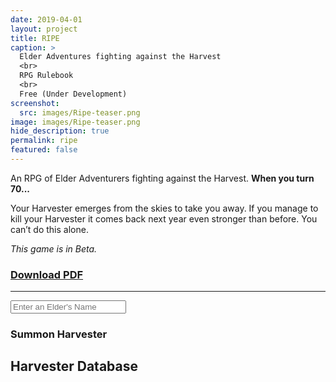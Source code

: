 ```yaml
---
date: 2019-04-01
layout: project
title: RIPE
caption: >
  Elder Adventures fighting against the Harvest
  <br>
  RPG Rulebook
  <br>
  Free (Under Development)
screenshot:
  src: images/Ripe-teaser.png
image: images/Ripe-teaser.png
hide_description: true
permalink: ripe
featured: false
---
```


<div class="shoppingCard">
  <div class="shoppingColumn">
    <p>An RPG of Elder Adventurers fighting against the Harvest. <strong>When you turn 70...</strong></p>
    <p>Your Harvester emerges from the skies to take you away. If you manage to kill your Harvester it comes back next year even stronger than before. You can’t do this alone.</p>
    <p><i>This game is in Beta.</i></p>
  </div>
  <div class="shoppingColumn">
    <a class="btn shoppingButton" href="/files/Ripe_Beta53.pdf"><h3>Download PDF</h3></a>
    <hr>
    <input class="ripetextbox" type="text" id="enterElderName" placeholder="Enter an Elder's Name">
    <a class="btn shoppingButton" onclick="return ripe_generate();"><h3>Summon Harvester</h3></a>
  </div>
</div>

## Harvester Database

<div class="container generatorCard" id="harvesterCard" style="display:none;">
<div class="row centerButtons">
<div class="col-md-5 col-12">
    <h3 class="tightSpacing" id="genElderName"></h3>
  </div>
  <div class="col-md-5 col-12">
    <button class="btn wyrd-btn" id="age1" onclick="agePlus()" style="display:none;">Age+1</button>
  </div>
</div>
<div id="harvesterDesc"></div>
</div>

<script async src="/assets/js/mods-eng-basic.js" language="javascript" type="text/javascript"></script>
<script async src="/assets/js/tracery.js" language="javascript" type="text/javascript"></script>
<script async src="/assets/js/seedrandom.min.js" language="javascript" type="text/javascript"></script>
<script async src="/assets/generator_resources/ripe.js" language="javascript" type="text/javascript"></script>